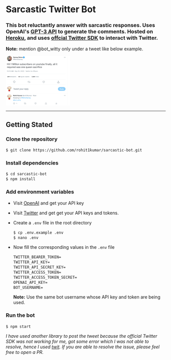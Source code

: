 # Sarcastic Twitter Bot


### This bot reluctantly answer with sarcastic responses. Uses OpenAI's [GPT-3 API](https://beta.openai.com/playground/p/default-marv-sarcastic-chat) to generate the comments. Hosted on [Heroku](https://www.heroku.com/), and uses [offcial Twitter SDK](https://github.com/twitterdev/twitter-api-typescript-sdk) to interact with Twitter.


**Note:** mention @bot_witty only under a tweet like below example.

<img src="images/this.png"  width=40% height=40%>

---

## Getting Stated

### Clone the repository
    $ git clone https://github.com/rohit1kumar/sarcastic-bot.git

### Install dependencies
    $ cd sarcastic-bot
    $ npm install


### Add environment variables
- Visit [OpenAI](https://beta.openai.com/) and get your API key
- Visit [Twitter](https://developer.twitter.com/en/portal/dashboard) and get get your API keys and tokens.
- Create a `.env` file in the root directory
    ```
    $ cp .env.example .env
    $ nano .env
- Now fill the corresponding values in the `.env` file

    ```
    TWITTER_BEARER_TOKEN=
    TWITTER_API_KEY=
    TWITTER_API_SECRET_KEY=
    TWITTER_ACCESS_TOKEN=
    TWITTER_ACCESS_TOKEN_SECRET=
    OPENAI_API_KEY=
    BOT_USERNAME=
    ```
    **Note:** Use the same bot username whose API key and token are being used.



### Run the bot
    $ npm start


*I have used another library to post the tweet because the official Twitter SDK was not working for me, got some error which I was not able to resolve, hence I used [twit](https://www.npmjs.com/package/twit). If you are able to resolve the issue, please feel free to open a PR.*
